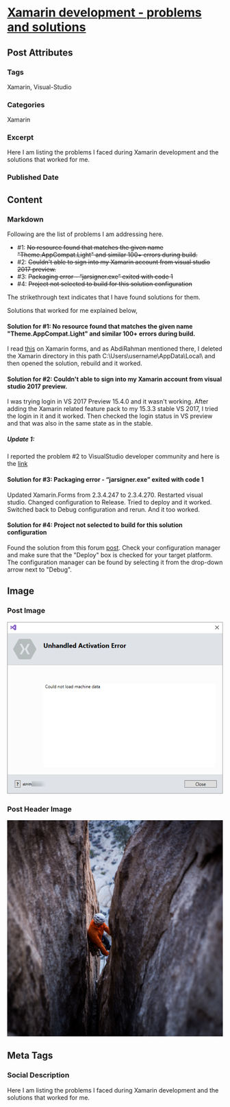 # [Xamarin development - problems and solutions](https://www.abhith.net/post/xamarin-development-problems-and-solutions/)
## Post Attributes
### Tags
Xamarin, Visual-Studio
### Categories
Xamarin
### Excerpt
Here I am listing the problems I faced during Xamarin development and the solutions that worked for me.
### Published Date

## Content
### Markdown
Following are the list of problems I am addressing here.

- #1: <strike>No resource found that matches the given name "Theme.AppCompat.Light" and similar 100+ errors during build.</strike>
- #2: <strike>Couldn't able to sign into my Xamarin account from visual studio 2017 preview.</strike>
- #3: <strike>Packaging error - “jarsigner.exe” exited with code 1</strike>
- #4: <strike>Project not selected to build for this solution configuration</strike>

The strikethrough text indicates that I have found solutions for them.

Solutions that worked for me explained below,

#### Solution for #1: No resource found that matches the given name "Theme.AppCompat.Light" and similar 100+ errors during build.
I read [this](https://forums.xamarin.com/discussion/59017/no-resource-found-that-matches-the-given-name-theme-appcompat-light) on Xamarin forms, and as AbdiRahman mentioned there, I deleted the Xamarin directory in this path C:\Users\username\AppData\Local\  and then opened the solution, rebuild and it worked.

#### Solution for #2: Couldn't able to sign into my Xamarin account from visual studio 2017 preview. 
I was trying login in VS 2017 Preview 15.4.0 and it wasn't working. After adding the Xamarin related feature pack to my 15.3.3 stable VS 2017, I tried the login in it and it worked. Then checked the login status in VS preview and that was also in the same state as in the stable.

##### Update 1:
I reported the problem #2 to VisualStudio developer community and here is the [link](https://developercommunity.visualstudio.com/content/problem/106582/unable-to-sign-in-to-xamarin-account-unhandled-act.html)

#### Solution for #3: Packaging error - “jarsigner.exe” exited with code 1
Updated Xamarin.Forms from 2.3.4.247 to 2.3.4.270. Restarted visual studio. Changed configuration to Release. Tried to deploy and it worked. Switched back to Debug configuration and rerun. And it too worked.

#### Solution for #4: Project not selected to build for this solution configuration
Found the solution from this forum [post](https://forums.xamarin.com/discussion/67216/skipped-deploy-configuration-debug-any-cpu-project-not-selected-to-build-for-this-solution-conf). Check your configuration manager and make sure that the "Deploy" box is checked for your target platform. The configuration manager can be found by selecting it from the drop-down arrow next to "Debug".
## Image
### Post Image
![Post Image](account-login-error.png) 
### Post Header Image
![Post Header Image](tommy-lisbin-316755.jpg)

## Meta Tags
### Social Description
Here I am listing the problems I faced during Xamarin development and the solutions that worked for me.
